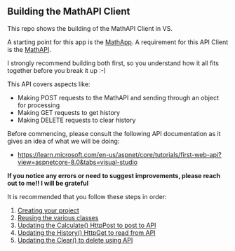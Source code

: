 ## Building the MathAPI Client

This repo shows the building of the MathAPI Client in VS.

A starting point for this app is the [MathApp](https://github.com/PROG7311-VCDN-2024/MathApp). 
A requirement for this API Client is the [MathAPI](https://github.com/PROG7311-VCDN-2024/MathAPI).

I strongly recommend building both first, so you understand how it all fits together before you break it up :-)

This API covers aspects like:
* Making POST requests to the MathAPI and sending through an object for processing
* Making GET requests to get history
* Making DELETE requests to clear history

Before commencing, please consult the following API documentation as it gives an idea of what we will be doing:
* https://learn.microsoft.com/en-us/aspnet/core/tutorials/first-web-api?view=aspnetcore-8.0&tabs=visual-studio

**If you notice any errors or need to suggest improvements, please reach out to me!! I will be grateful**

It is recommended that you follow these steps in order:

1. [Creating your project](/Guides/CreatingYourProject.md)
1. [Reusing the various classes](/Guides/ReusingVariousClasses.md)
1. [Updating the Calculate() HttpPost to post to API](/Guides/UpdatingCalculate.md)
1. [Updating the History() HttpGet to read from API](/Guides/UpdatingHistory.md)
1. [Updating the Clear() to delete using API](/Guides/UpdatingClear.md)
